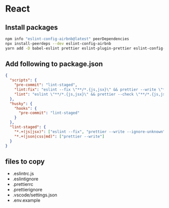 # React

## Install packages

```bash
npm info "eslint-config-airbnb@latest" peerDependencies
npx install-peerdeps --dev eslint-config-airbnb
yarn add -D babel-eslint prettier eslint-plugin-prettier eslint-config-prettier lint-staged husky@^4.3.8
```

## Add following to package.json

```json
{
  "scripts": {
    "pre-commit": "lint-staged",
    "lint:fix": "eslint --fix \"**/*.{js,jsx}\" && prettier --write \"**/*.{js,jsx,json,css,md}\"",
    "lint": "eslint \"**/*.{js,jsx}\" && prettier --check \"**/*.{js,jsx,json,css,md}\""
  },
  "husky": {
    "hooks": {
      "pre-commit": "lint-staged"
    }
  },
  "lint-staged": {
    "*.+(js|jsx)": ["eslint --fix", "prettier --write --ignore-unknown"],
    "*.+(json|css|md)": ["prettier --write"]
  }
}
```

## files to copy
- .eslintrc.js
- .eslintignore
- .prettierrc
- .prettierignore
- .vscode/settings.json
- .env.example